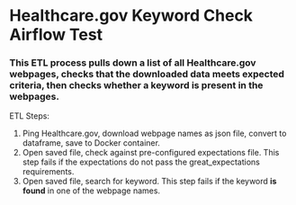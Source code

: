 # Healthcare.gov Keyword Check Airflow Test

### This ETL process pulls down a list of all Healthcare.gov webpages, checks that the downloaded data meets expected criteria, then checks whether a keyword is present in the webpages.

ETL Steps:
1. Ping Healthcare.gov, download webpage names as json file, convert to dataframe, save to Docker container.
2. Open saved file, check against pre-configured expectations file. This step fails if the expectations do not pass the great_expectations requirements.
3. Open saved file, search for keyword. This step fails if the keyword **is found** in one of the webpage names.
